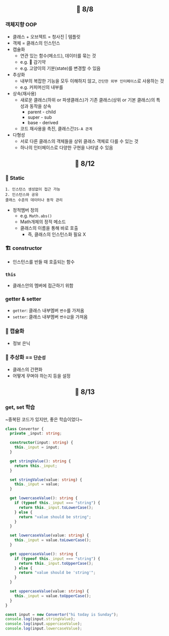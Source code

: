 ## <p align="center"> 📆 8/8</p>

### 객체지향 OOP

- 클래스 + 오브젝트 = 청사진 | 템플릿
- 객체 = 클래스의 인스턴스
- 캡슐화
  - 연관 있는 함수(메소드), 데이터를 묶는 것
  - e.g. 💊 감기약
  - e.g. 고양이의 기분(state)를 변경할 수 있음
- 추상화
  - 내부의 복잡한 기능을 모두 이해하지 않고, `간단한 외부 인터페이스`로 사용하는 것
  - e.g. 커피머신의 내부를
- 상속(재사용)
  - 새로운 클래스(하위 or 파생클래스)가 기존 클래스(상위 or 기본 클래스)의 특성과 동작을 상속
    - parent - child
    - super - sub
    - base - derived
  - 코드 재사용을 촉진, 클래스간`IS-A 관계`
- 다형성
  - 서로 다른 클래스의 객체들을 상위 클래스 객체로 다를 수 있는 것
  - 하나의 인터페이스로 다양한 구현을 나타낼 수 있음

## <p align="center"> 📆 8/12</p>

### 💎 Static

```
1. 인스턴스 생성없이 접근 가능
2. 인스턴스와 공유
클래스 수준의 데이터나 동작 관리
```

- 정적멤버 정의
  - e.g. `Math.abs()`
  - Math개체의 정적 메소드
  - 클래스의 이름을 통해 바로 호출
    - 즉, 클래스의 인스턴스화 필요 X

### 🏗️ constructor

- 인스턴스를 반들 때 호출되는 함수

### `this`

- 클래스안의 멤버에 접근하기 위함

### getter & setter

- `getter`: 클래스 내부멤버 `변수`를 가져옴
- `setter`: 클래스 내부멤버 `변수값`을 가져옴

### 💊 캡슐화

- 정보 은닉

### 🎑 추상화 == `단순성`

- 클래스의 간편화
- 어떻게 꾸며야 하는지 등을 설정

## <p align="center"> 📆 8/13</p>

### get, set 학습

~중복된 코드가 있지만, 좋은 학습이었다~

```typescript
class Convertor {
  private _input: string;

  constructor(input: string) {
    this._input = input;
  }

  get stringValue(): string {
    return this._input;
  }

  set stringValue(value: string) {
    this._input = value;
  }

  get lowercaseValue(): string {
    if (typeof this._input === "string") {
      return this._input.toLowerCase();
    } else {
      return "value should be string";
    }
  }

  set lowercaseValue(value: string) {
    this._input = value.toLowerCase();
  }

  get uppercaseValue(): string {
    if (typeof this._input === "string") {
      return this._input.toUpperCase();
    } else {
      return "value should be 'string'";
    }
  }

  set uppercaseValue(value: string) {
    this._input = value.toUpperCase();
  }
}

const input = new Convertor("hi today is Sunday");
console.log(input.stringValue);
console.log(input.uppercaseValue);
console.log(input.lowercaseValue);
```

